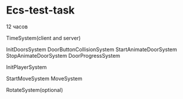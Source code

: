# Ecs-test-task

12 часов

TimeSystem(client and server)

InitDoorsSystem
DoorButtonCollisionSystem
StartAnimateDoorSystem
StopAnimateDoorSystem
DoorProgressSystem

InitPlayerSystem

StartMoveSystem
MoveSystem

RotateSystem(optional)

